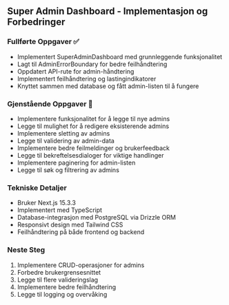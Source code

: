## Super Admin Dashboard - Implementasjon og Forbedringer

### Fullførte Oppgaver ✅
- Implementert SuperAdminDashboard med grunnleggende funksjonalitet
- Lagt til AdminErrorBoundary for bedre feilhåndtering
- Oppdatert API-rute for admin-håndtering
- Implementert feilhåndtering og lastingindikatorer
- Knyttet sammen med database og fått admin-listen til å fungere

### Gjenstående Oppgaver 📝
- Implementere funksjonalitet for å legge til nye admins
- Legge til mulighet for å redigere eksisterende admins
- Implementere sletting av admins
- Legge til validering av admin-data
- Implementere bedre feilmeldinger og brukerfeedback
- Legge til bekreftelsesdialoger for viktige handlinger
- Implementere paginering for admin-listen
- Legge til søk og filtrering av admins

### Tekniske Detaljer
- Bruker Next.js 15.3.3
- Implementert med TypeScript
- Database-integrasjon med PostgreSQL via Drizzle ORM
- Responsivt design med Tailwind CSS
- Feilhåndtering på både frontend og backend

### Neste Steg
1. Implementere CRUD-operasjoner for admins
2. Forbedre brukergrensesnittet
3. Legge til flere valideringslag
4. Implementere bedre feilhåndtering
5. Legge til logging og overvåking 